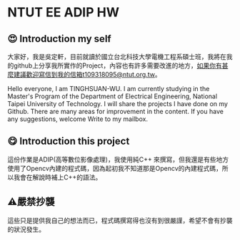 # NTUT EE ADIP HW
## :heart_eyes: Introduction my self
大家好，我是吳定軒，目前就讀於國立台北科技大學電機工程系碩士班，我將在我的github上分享我所實作的Project，內容也有許多需要改進的地方，如果你有甚麼建議歡迎寫信到我的信箱t109318095@ntut.org.tw。   

Hello everyone, I am TINGHSUAN-WU. I am currently studying in the Master's Program of the Department of Electrical Engineering, National Taipei University of Technology. I will share the projects I have done on my Github. There are many areas for improvement in the content. If you have any suggestions, welcome Write to my mailbox.

## :yum: Introduction this project
這份作業是ADIP(高等數位影像處理)，我使用純C++ 來撰寫，但我還是有些地方使用了Opencv內建的程式碼，因為起初我不知道那是Opencv的內建程式碼，所以我會在解說時補上C++的語法。

## :warning:嚴禁抄襲
這些只是提供我自己的想法而已，程式碼撰寫得也沒有到很嚴謹，希望不會有抄襲的狀況發生。
